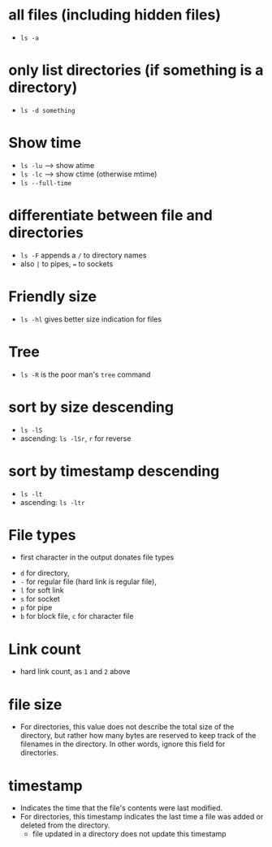 # all files (including hidden files)
- `ls -a`

# only list directories (if something is a directory)
- `ls -d something`

# Show time
- `ls -lu` —> show atime
- `ls -lc` —> show ctime (otherwise mtime)
- `ls --full-time `

# differentiate between file and directories
* `ls -F` appends a `/` to directory names
* also `|` to pipes, `=` to sockets

# Friendly size
* `ls -hl` gives better size indication for files

# Tree
* `ls -R` is the poor man's `tree` command

# sort by size descending
- `ls -lS`
- ascending: `ls -lSr`, `r` for reverse

# sort by timestamp descending
- `ls -lt`
- ascending: `ls -ltr`

# File types
* first character in the output donates file types
- `d` for directory,
- `-` for regular file (hard link is regular file),
- `l` for soft link
- `s` for socket
- `p` for pipe
- `b` for block file, `c` for character file

# Link count
* hard link count, as `1` and `2` above

# file size
* For directories, this value does not describe the total size of the directory, but rather how many bytes are reserved to keep track of the filenames in the directory. In other words, ignore this field for directories.

# timestamp
* Indicates the time that the file's contents were last modified.
* For directories, this timestamp indicates the last time a file was added or deleted from the directory.
  * file updated in a directory does not update this timestamp
